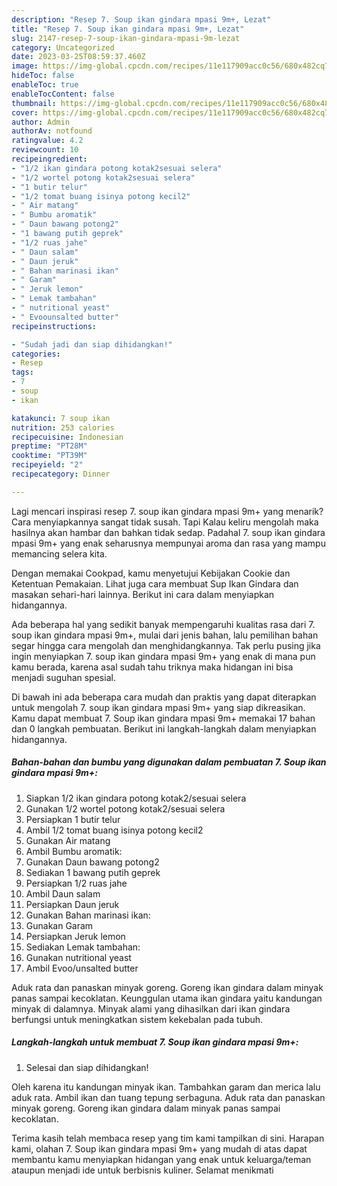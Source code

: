 ```yaml
---
description: "Resep 7. Soup ikan gindara mpasi 9m+, Lezat"
title: "Resep 7. Soup ikan gindara mpasi 9m+, Lezat"
slug: 2147-resep-7-soup-ikan-gindara-mpasi-9m-lezat
category: Uncategorized
date: 2023-03-25T08:59:37.460Z
image: https://img-global.cpcdn.com/recipes/11e117909acc0c56/680x482cq70/7-soup-ikan-gindara-mpasi-9m-foto-resep-utama.jpg
hideToc: false
enableToc: true
enableTocContent: false
thumbnail: https://img-global.cpcdn.com/recipes/11e117909acc0c56/680x482cq70/7-soup-ikan-gindara-mpasi-9m-foto-resep-utama.jpg
cover: https://img-global.cpcdn.com/recipes/11e117909acc0c56/680x482cq70/7-soup-ikan-gindara-mpasi-9m-foto-resep-utama.jpg
author: Admin
authorAv: notfound
ratingvalue: 4.2
reviewcount: 10
recipeingredient:
- "1/2 ikan gindara potong kotak2sesuai selera"
- "1/2 wortel potong kotak2sesuai selera"
- "1 butir telur"
- "1/2 tomat buang isinya potong kecil2"
- " Air matang"
- " Bumbu aromatik"
- " Daun bawang potong2"
- "1 bawang putih geprek"
- "1/2 ruas jahe"
- " Daun salam"
- " Daun jeruk"
- " Bahan marinasi ikan"
- " Garam"
- " Jeruk lemon"
- " Lemak tambahan"
- " nutritional yeast"
- " Evoounsalted butter"
recipeinstructions:

- "Sudah jadi dan siap dihidangkan!"
categories:
- Resep
tags:
- 7
- soup
- ikan

katakunci: 7 soup ikan 
nutrition: 253 calories
recipecuisine: Indonesian
preptime: "PT28M"
cooktime: "PT39M"
recipeyield: "2"
recipecategory: Dinner

---
```



Lagi mencari inspirasi resep 7. soup ikan gindara mpasi 9m+ yang menarik? Cara menyiapkannya sangat tidak susah. Tapi Kalau keliru mengolah maka hasilnya akan hambar dan bahkan tidak sedap. Padahal 7. soup ikan gindara mpasi 9m+ yang enak seharusnya mempunyai aroma dan rasa yang mampu memancing selera kita.


Dengan memakai Cookpad, kamu menyetujui Kebijakan Cookie dan Ketentuan Pemakaian. Lihat juga cara membuat Sup Ikan Gindara dan masakan sehari-hari lainnya. Berikut ini cara dalam menyiapkan hidangannya.

Ada beberapa hal yang sedikit banyak mempengaruhi kualitas rasa dari 7. soup ikan gindara mpasi 9m+, mulai dari jenis bahan, lalu pemilihan bahan segar hingga cara mengolah dan menghidangkannya. Tak perlu pusing jika ingin menyiapkan 7. soup ikan gindara mpasi 9m+ yang enak di mana pun kamu berada, karena asal sudah tahu triknya maka hidangan ini bisa menjadi suguhan spesial.


Di bawah ini ada beberapa cara mudah dan praktis yang dapat diterapkan untuk mengolah 7. soup ikan gindara mpasi 9m+ yang siap dikreasikan. Kamu dapat membuat 7. Soup ikan gindara mpasi 9m+ memakai 17 bahan dan 0 langkah pembuatan. Berikut ini langkah-langkah dalam menyiapkan hidangannya.

<!--inarticleads1-->

##### Bahan-bahan dan bumbu yang digunakan dalam pembuatan 7. Soup ikan gindara mpasi 9m+:

1. Siapkan 1/2 ikan gindara potong kotak2/sesuai selera
1. Gunakan 1/2 wortel potong kotak2/sesuai selera
1. Persiapkan 1 butir telur
1. Ambil 1/2 tomat buang isinya potong kecil2
1. Gunakan  Air matang
1. Ambil  Bumbu aromatik:
1. Gunakan  Daun bawang potong2
1. Sediakan 1 bawang putih geprek
1. Persiapkan 1/2 ruas jahe
1. Ambil  Daun salam
1. Persiapkan  Daun jeruk
1. Gunakan  Bahan marinasi ikan:
1. Gunakan  Garam
1. Persiapkan  Jeruk lemon
1. Sediakan  Lemak tambahan:
1. Gunakan  nutritional yeast
1. Ambil  Evoo/unsalted butter


Aduk rata dan panaskan minyak goreng. Goreng ikan gindara dalam minyak panas sampai kecoklatan. Keunggulan utama ikan gindara yaitu kandungan minyak di dalamnya. Minyak alami yang dihasilkan dari ikan gindara berfungsi untuk meningkatkan sistem kekebalan pada tubuh. 

<!--inarticleads2-->

##### Langkah-langkah untuk membuat 7. Soup ikan gindara mpasi 9m+:


1. Selesai dan siap dihidangkan!

Oleh karena itu kandungan minyak ikan. Tambahkan garam dan merica lalu aduk rata. Ambil ikan dan tuang tepung serbaguna. Aduk rata dan panaskan minyak goreng. Goreng ikan gindara dalam minyak panas sampai kecoklatan. 

Terima kasih telah membaca resep yang tim kami tampilkan di sini. Harapan kami, olahan 7. Soup ikan gindara mpasi 9m+ yang mudah di atas dapat membantu kamu menyiapkan hidangan yang enak untuk keluarga/teman ataupun menjadi ide untuk berbisnis kuliner. Selamat menikmati
